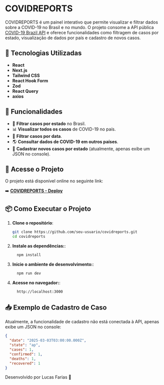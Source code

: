 # COVIDREPORTS

COVIDREPORTS é um painel interativo que permite visualizar e filtrar dados sobre a COVID-19 no Brasil e no mundo. O projeto consome a API pública [COVID-19 Brazil API](https://covid19-brazil-api-docs.vercel.app/) e oferece funcionalidades como filtragem de casos por estado, visualização de dados por país e cadastro de novos casos.

## 🚀 Tecnologias Utilizadas

- **React**
- **Next.js**
- **Tailwind CSS**
- **React Hook Form**
- **Zod**
- **React Query**
- **axios**

## 📌 Funcionalidades

- 📍 **Filtrar casos por estado** no Brasil.
- 📊 **Visualizar todos os casos** de COVID-19 no país.
- 📅 **Filtrar casos por data**.
- 🌎 **Consultar dados de COVID-19 em outros países**.
- 📝 **Cadastrar novos casos por estado** (atualmente, apenas exibe um JSON no console).

## 🔗 Acesse o Projeto

O projeto está disponível online no seguinte link:

➡️ **[COVIDREPORTS - Deploy](https://teste-pratico-covid-19.vercel.app/)**

## 📦 Como Executar o Projeto

1. **Clone o repositório**:

   ```sh
   git clone https://github.com/seu-usuario/covidreports.git
   cd covidreports
   ```

2. **Instale as dependências:**:

   ```sh
     npm install
   ```

3. **Inicie o ambiente de desenvolvimento:**:

   ```sh
     npm run dev
   ```

4. **Acesse no navegador:**:
   ```sh
     http://localhost:3000
   ```

## 📥 Exemplo de Cadastro de Caso

Atualmente, a funcionalidade de cadastro não está conectada à API, apenas exibe um JSON no console:

```json
{
  "date": "2025-03-03T03:00:00.000Z",
  "state": "ap",
  "cases": 1,
  "confirmed": 1,
  "deaths": 1,
  "recovered": 1
}
```

Desenvolvido por Lucas Farias 🚀
